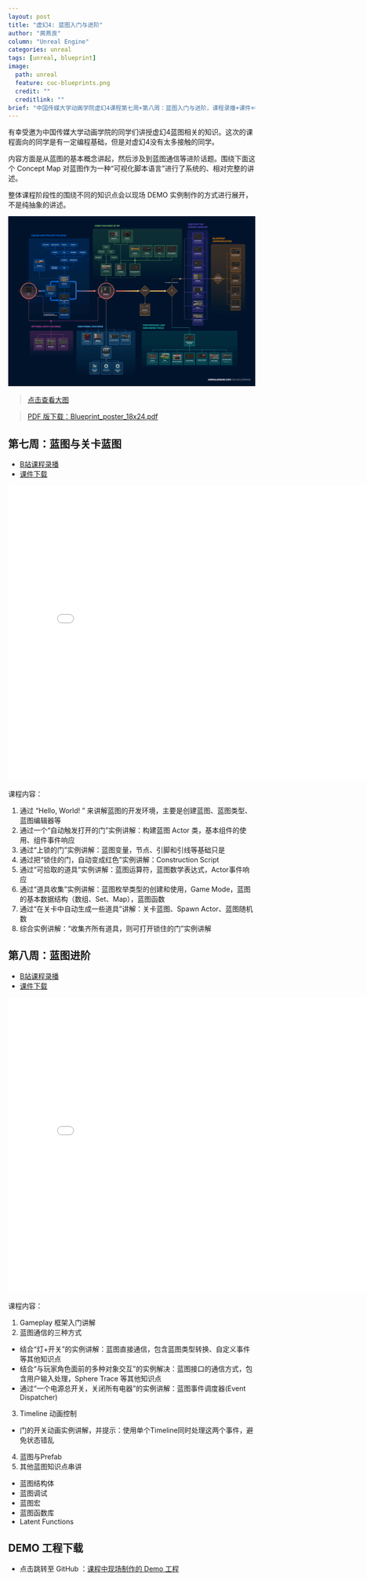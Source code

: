 ```yaml
---
layout: post
title: "虚幻4: 蓝图入门与进阶"
author: "房燕良"
column: "Unreal Engine"
categories: unreal
tags: [unreal, blueprint]
image:
  path: unreal
  feature: cuc-blueprints.png
  credit: ""
  creditlink: ""
brief: "中国传媒大学动画学院虚幻4课程第七周+第八周：蓝图入门与进阶，课程录播+课件+参考资料。"
---
```


有幸受邀为中国传媒大学动画学院的同学们讲授虚幻4蓝图相关的知识。这次的课程面向的同学是有一定编程基础，但是对虚幻4没有太多接触的同学。

内容方面是从蓝图的基本概念讲起，然后涉及到蓝图通信等进阶话题。围绕下面这个 Concept Map 对蓝图作为一种“可视化脚本语言”进行了系统的、相对完整的讲述。

整体课程阶段性的围绕不同的知识点会以现场 DEMO 实例制作的方式进行展开，不是纯抽象的讲述。

![Blueprint Concept Map](/assets/img/unreal/bp-concept-map.png)
> [点击查看大图](/assets/img/unreal/bp-concept-map.png)  

> [PDF 版下载：Blueprint_poster_18x24.pdf](/assets/pdf/Blueprint_poster_18x24.pdf)


## 第七周：蓝图与关卡蓝图 

- [B站课程录播](https://www.bilibili.com/video/BV1xK4y1P7be)
- [课件下载](/assets/pdf/CUC-Week-7.pdf)

<iframe width="800" height="600" src="//player.bilibili.com/player.html?aid=887711110&bvid=BV1xK4y1P7be&cid=327524606&page=1" scrolling="no" border="0" frameborder="no" framespacing="0" allowfullscreen="true"> </iframe>

课程内容：
1. 通过 “Hello, World! ” 来讲解蓝图的开发环境，主要是创建蓝图、蓝图类型、蓝图编辑器等
2. 通过一个“自动触发打开的门”实例讲解：构建蓝图 Actor 类，基本组件的使用、组件事件响应
3. 通过“上锁的门”实例讲解：蓝图变量，节点、引脚和引线等基础只是
4. 通过把“锁住的门，自动变成红色”实例讲解：Construction Script
5. 通过“可拾取的道具”实例讲解：蓝图运算符，蓝图数学表达式，Actor事件响应
5. 通过“道具收集”实例讲解：蓝图枚举类型的创建和使用，Game Mode，蓝图的基本数据结构（数组、Set、Map），蓝图函数
6. 通过“在关卡中自动生成一些道具”讲解：关卡蓝图、Spawn Actor、蓝图随机数
7. 综合实例讲解：“收集齐所有道具，则可打开锁住的门”实例讲解


## 第八周：蓝图进阶

- [B站课程录播](https://www.bilibili.com/video/BV15Z4y1F7rs)
- [课件下载](/assets/pdf/CUC-Week-8.pdf)

<iframe width="800" height="600" src="//player.bilibili.com/player.html?aid=375311579&bvid=BV15Z4y1F7rs&cid=329432739&page=1" scrolling="no" border="0" frameborder="no" framespacing="0" allowfullscreen="true"> </iframe>


课程内容：
1. Gameplay 框架入门讲解
2. 蓝图通信的三种方式
  - 结合“灯+开关”的实例讲解：蓝图直接通信，包含蓝图类型转换、自定义事件等其他知识点
  - 结合“与玩家角色面前的多种对象交互”的实例解决：蓝图接口的通信方式，包含用户输入处理，Sphere Trace 等其他知识点
  - 通过“一个电源总开关，关闭所有电器”的实例讲解：蓝图事件调度器(Event Dispatcher)
3. Timeline 动画控制
  - 门的开关动画实例讲解，并提示：使用单个Timeline同时处理这两个事件，避免状态错乱  
4. 蓝图与Prefab  
5. 其他蓝图知识点串讲
  - 蓝图结构体
  - 蓝图调试
  - 蓝图宏
  - 蓝图函数库
  - Latent Functions  

## DEMO 工程下载

- 点击跳转至 GitHub ：[课程中现场制作的 Demo 工程](https://github.com/neil3d/UnrealCookbook/tree/master/CUC-Blueprints)


